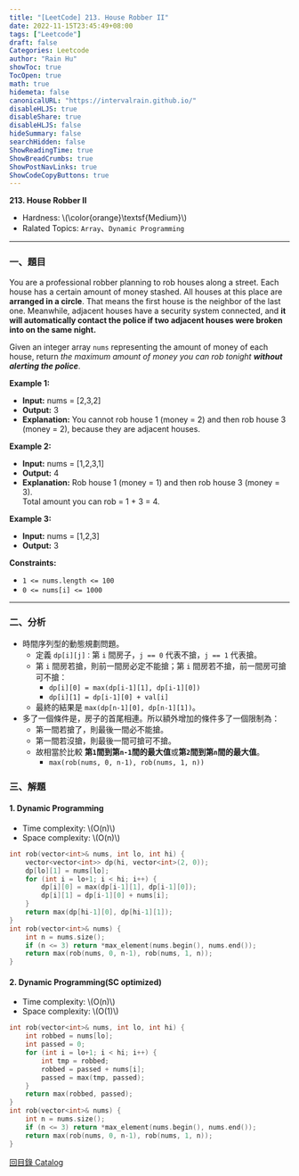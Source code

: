 ```yaml
---
title: "[LeetCode] 213. House Robber II"
date: 2022-11-15T23:45:49+08:00
tags: ["Leetcode"]
draft: false
Categories: Leetcode
author: "Rain Hu"
showToc: true
TocOpen: true
math: true
hidemeta: false
canonicalURL: "https://intervalrain.github.io/"
disableHLJS: true
disableShare: true
disableHLJS: false
hideSummary: false
searchHidden: false
ShowReadingTime: true
ShowBreadCrumbs: true
ShowPostNavLinks: true
ShowCodeCopyButtons: true
---
```

**213. House Robber II**
+ Hardness: \\(\color{orange}\textsf{Medium}\\)
+ Ralated Topics: `Array`、`Dynamic Programming`
---
### 一、題目
You are a professional robber planning to rob houses along a street. Each house has a certain amount of money stashed. All houses at this place are **arranged in a circle**. That means the first house is the neighbor of the last one. Meanwhile, adjacent houses have a security system connected, and **it will automatically contact the police if two adjacent houses were broken into on the same night.**

Given an integer array `nums` representing the amount of money of each house, return *the maximum amount of money you can rob tonight* ***without alerting the police***.


**Example 1:**  
+ **Input:** nums = [2,3,2]
+ **Output:** 3
+ **Explanation:** You cannot rob house 1 (money = 2) and then rob house 3 (money = 2), because they are adjacent houses.

**Example 2:**
+ **Input:** nums = [1,2,3,1]
+ **Output:** 4
+ **Explanation:** Rob house 1 (money = 1) and then rob house 3 (money = 3).  
Total amount you can rob = 1 + 3 = 4.  

**Example 3:**
+ **Input:** nums = [1,2,3]
+ **Output:** 3

**Constraints:**
+ `1 <= nums.length <= 100`
+ `0 <= nums[i] <= 1000`

---

### 二、分析
+ 時間序列型的動態規劃問題。
    + 定義 `dp[i][j]：`第 `i` 間房子，`j == 0` 代表不搶，`j == 1` 代表搶。
    + 第 `i` 間房若搶，則前一間房必定不能搶；第 `i` 間房若不搶，前一間房可搶可不搶：
        + `dp[i][0] = max(dp[i-1][1], dp[i-1][0])`
        + `dp[i][1] = dp[i-1][0] + val[i]`
    + 最終的結果是 `max(dp[n-1][0], dp[n-1][1])`。
+ 多了一個條件是，房子的首尾相連。所以額外增加的條件多了一個限制為：
    + 第一間若搶了，則最後一間必不能搶。
    + 第一間若沒搶，則最後一間可搶可不搶。
    + 故相當於比較 **第`1`間到第`n-1`間的最大值**或**第`2`間到第`n`間的最大值**。
        + `max(rob(nums, 0, n-1), rob(nums, 1, n))`

### 三、解題
#### 1. Dynamic Programming
+ Time complexity: \\(O(n)\\)
+ Space complexity: \\(O(n)\\)
```C++
int rob(vector<int>& nums, int lo, int hi) {
    vector<vector<int>> dp(hi, vector<int>(2, 0));
    dp[lo][1] = nums[lo];
    for (int i = lo+1; i < hi; i++) {
        dp[i][0] = max(dp[i-1][1], dp[i-1][0]);
        dp[i][1] = dp[i-1][0] + nums[i];
    }
    return max(dp[hi-1][0], dp[hi-1][1]);
}
int rob(vector<int>& nums) {
    int n = nums.size();
    if (n <= 3) return *max_element(nums.begin(), nums.end());
    return max(rob(nums, 0, n-1), rob(nums, 1, n));
}
```
#### 2. Dynamic Programming(SC optimized)
+ Time complexity: \\(O(n)\\)
+ Space complexity: \\(O(1)\\)
```C++
int rob(vector<int>& nums, int lo, int hi) {
    int robbed = nums[lo];
    int passed = 0;
    for (int i = lo+1; i < hi; i++) {
        int tmp = robbed;
        robbed = passed + nums[i];
        passed = max(tmp, passed);
    }
    return max(robbed, passed);
}
int rob(vector<int>& nums) {
    int n = nums.size();
    if (n <= 3) return *max_element(nums.begin(), nums.end());
    return max(rob(nums, 0, n-1), rob(nums, 1, n));
}
```
[回目錄 Catalog](/posts/leetcode)